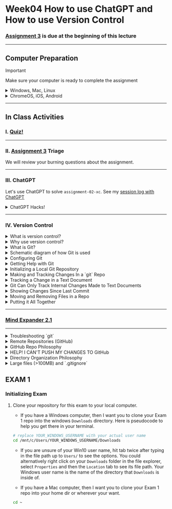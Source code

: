 # Week04 How to use ChatGPT  and   How to use Version Control

### [Assignment 3](../assignments/assignment_3.md) is due at the beginning of this lecture

___

## Computer Preparation

> [!IMPORTANT]
> Make sure your computer is ready to complete the assignment

<details><summary>Windows, Mac, Linux</summary>
<p>

- [ ] Step 0. Open Terminal

  > Search for the terminal app and open it.  For Windows, make sure you are using Ubuntu.

  > You should have already prepared your computer during Lecture 0.  If you did not then:  

  > * Complete the tasks listed in the [How to Set Up Your Computer for Computational Biology](https://github.com/tamucc-comp-bio/how_to/blob/main/howto_setup_computer.md), up to, but not including R and RStudio.
  >    * If you are having difficulty installing ubuntu, use Launch if your account is activated.

- [ ] Step 1. Update Your apps

  > It's always a good idea to keep your apps in your terminal up to date. 
  
  > For Ubuntu (Linux), enter the following commands to load the newest versions of your apps

  ```bash
  sudo apt update
  sudo apt upgrade
  ```

  > For Mac (Homebrew), enter the following commands to load the newest versions of your apps

  ```bash
  brew update
  brew upgrade
  ```

- [ ] Step 2. Confirm you have cloned the CSB (Computing Skills For Biologists) Repo into your home dir

    > In your terminal, enter the following commands:

    ```bash
    # make sure you're in your home dir
    cd ~
    
    # list the directories and files in the CSB dir to confirm it's in your home dir
    ls CSB
    ```

    > You should see the following output because we cloned the CSB Repo to your home dir in [Lecture 0](https://github.com/tamucc-comp-bio/classroom_repo_2024/blob/master/lectures/lecture00.md).  

    ```bash
    LICENSE  README.md  data_wrangling  git  good_code  latex  python  r  regex  scientific  sql  unix
    ```

    > If you see the output above, you're done! Goto the next section.

- [ ] Step 3. If you didn't have the CSB Repo, clone it now

  > If you **do not** see the output above, then clone the CSB repo by entering the following commands:

    ```bash
        git clone https://github.com/CSB-book/CSB.git
    ``` 

  > You should see the following output:

    ```bash
    Cloning into 'CSB'...
    remote: Enumerating objects: 1005, done.
    remote: Total 1005 (delta 0), reused 0 (delta 0), pack-reused 1005 (from 1)
    Receiving objects: 100% (1005/1005), 26.68 MiB | 7.74 MiB/s, done.
    Resolving deltas: 100% (389/389), done.
    ```

  > Goto Step 2 above.

<hr style="height: 0.1px; border: none; background-color: black;">

</p>
</details>

<details><summary>ChromeOS, iOS, Android</summary>
<p>

 - [ ] Step 0. [Log Into Launch HPC](https://portal-launch.hprc.tamu.edu/)

    > Use the following [link](https://portal-launch.hprc.tamu.edu/) to log in 

    > You should have already created your account during Lecture 0.  If you did not then:  
    > * Complete the tasks listed in the [Accessing Launch Instructions](https://hprc.tamu.edu/kb/User-Guides/Launch/Access/#no-ssh-login)

 - [ ] Step 1. Open Terminal

    > Select `launch Shell Access`

 - [ ] Step 2. Confirm you have cloned the CSB (Computing Skills For Biologists) Repo into your home dir

  > In your terminal, enter the following commands:

    ```bash
    # make sure you're in your home dir
    cd ~

    # list the directories and files in the CSB dir to confirm it's in your home dir
    ls CSB
    ```

  > You should see the following output because we cloned the CSB Repo to your home dir in [Lecture 0](https://github.com/tamucc-comp-bio/classroom_repo_2024/blob/master/lectures/lecture00.md).  

    ```bash
    LICENSE  README.md  data_wrangling  git  good_code  latex  python  r  regex  scientific  sql  unix
    ```

  > If you see the output above, you're done! Goto the next section.

- [ ] Step 3. If you didn't have the CSB Repo, clone it now

  > If you **do not** see the output above, then clone the CSB repo by entering the following commands:

    ```bash
        git clone https://github.com/CSB-book/CSB.git
    ``` 

  > You should see the following output:

    ```bash
    Cloning into 'CSB'...
    remote: Enumerating objects: 1005, done.
    remote: Total 1005 (delta 0), reused 0 (delta 0), pack-reused 1005 (from 1)
    Receiving objects: 100% (1005/1005), 26.68 MiB | 7.74 MiB/s, done.
    Resolving deltas: 100% (389/389), done.
    ```

  > Goto Step 2 above.

 </p>
</details>


___

## In Class Activities

### I. [Quiz!](https://forms.office.com/Pages/ResponsePage.aspx?id=8frLNKZngUepylFOslULZlFZdbyVx8RLiPt1GobhHnlUNU1IUUg4Nzc1SU9KQVNRTVc0TU0xMFI1Sy4u)

---

### II. [Assignment 3](../assignments/assignment_3.md) Triage

We will review your burning questions about the assignment.

---

### III. ChatGPT

Let's use ChatGPT to solve `assignment-02-xc`.  See my [session log with ChatGPT](https://chat.openai.com/share/b6a5adb2-bd6b-4fd6-ab49-d585b2d0bb12)
<details><summary>ChatGPT Hacks!</summary>
<p>

Here are some &#x1F4A1; tips to help you get the most out of working with ChatGPT to successfully complete computational tasks:

0. **Start Each Problem with a New Conversation**  
   Guide ChatGPT by clearly explaining what you want, rather than expecting it to know everything. If something doesn't work, give feedback and iterate.

1. **Treat ChatGPT as an Assistant, Not an Authority**  
   Guide ChatGPT by clearly explaining what you want, rather than expecting it to know everything. If something doesn't work, give feedback and iterate.

2. **Provide Context Clearly**  
   Describe your environment (e.g., bash, R, Python) and tools you're using. This helps ChatGPT give relevant answers.

3. **Share File Structures and Data Layout**  
   Show the directory structure and contents of key files. ChatGPT can give more targeted help when it understands the layout of your project.

4. **Explicit File, Directory, and Column Naming**  
   Name files, directories, and columns in a way that a human could interpret without guidance. It makes it easier for ChatGPT (and humans!) to follow your work.

5. **Give Incremental Information**  
   When asking for help with scripts or code, start with small parts, share outputs, and iterate. This helps avoid errors and keeps solutions accurate.

6. **Ask for Clarifications and Explanations**  
   Don't hesitate to ask why certain steps are taken, or for explanations of code or concepts. Use this opportunity to learn, not just solve problems.

7. **Test Assumptions**  
   When creating scripts or analyzing data, verify that ChatGPT's suggestions work with your specific data by testing them. Provide examples of your data or run the commands yourself.

8. **Be Explicit About Errors and Results**  
   If a suggestion doesn’t work, provide the exact terminal code and associated error message or describe what went wrong. ChatGPT can provide a better solution if it understands what didn’t work.

9. **Use ChatGPT for Planning**  
   When tackling large tasks, ask ChatGPT to help you plan steps before diving into code. You can also have it review your process.

10. **Request [Unit Tests](https://en.wikipedia.org/wiki/Unit_testing) and [Edge Case Testing](https://en.wikipedia.org/wiki/Edge_case)**  
    Ask ChatGPT to create unit tests or edge case scenarios to ensure the robustness of scripts.

11. **Provide Problem Instructions in Detail**  
    When seeking help on exercises or tasks, provide as much detail as possible. This ensures ChatGPT understands what the end goal is.

12. **Iterate on Responses**  
    Don’t expect the first response to always be perfect—it's common to go through a few iterations before reaching the best solution.

13. **Don't Go Through Too Many Iterations**
    If you go through several cycles of ChatGPT getting it wrong, start a new conversation and change your approach. I've found that ChatGPT can get stuck and changing the prompts can provide different results. 

14. **Include Relevant Logs and Outputs**  
    When debugging or troubleshooting, share logs, errors, or partial outputs with ChatGPT. This makes it easier to pinpoint issues.

By following these tips, you'll be able to use ChatGPT more effectively, developing both your technical and problem-solving skills!

15. **Use Examples to Clarify**  
    When asking for help with coding or data manipulation, providing a small, clear example dataset or code snippet can help ChatGPT give more accurate responses.

16. **Ask for Alternative Solutions**  
    There are often multiple ways to solve a problem. Ask ChatGPT for alternative solutions to compare performance, readability, or simplicity.

17. **Use ChatGPT to Help Document Code**  
    After writing code, ask ChatGPT to help generate comments or documentation for your scripts. This can improve the clarity of your code for both yourself and others.

18. **Understand the Limitations of ChatGPT**  
    ChatGPT doesn't have live access to the internet and is trained on data up until a certain point. It may not have the latest updates on libraries or tools. Always verify responses, especially for new or cutting-edge technologies.

19. **Be Specific with Formatting Requests**  
    When requesting code, markdown, or other formatting (e.g., tables, lists), be explicit about how you'd like ChatGPT to present the information.

20. **Break Complex Problems into Smaller Pieces**  
    For more complicated problems or multi-step workflows, break the task down and ask ChatGPT to help with individual parts. This ensures better focus and less chance of overwhelming the model (or yourself).

21. **Ask for Error Handling**  
    When writing scripts or code, request that ChatGPT includes error handling or edge case considerations to make your code more robust.

22. **Use ChatGPT to Learn New Skills**  
    Beyond problem-solving, ChatGPT can also be used as a tutor. Ask it to explain key concepts, walk you through examples, or provide suggestions for further learning on specific topics.

23. **Cross-check with External Resources**  
    While ChatGPT can give helpful guidance, it's important to cross-check its responses with external documentation, especially when working in critical or unfamiliar areas.

</p>
</details>

---

### IV. Version Control

<details><summary>What is version control?</summary>
<p>

* A tool to record changes to your files and directory structure
  * additions, deletions, changes, etc

---

</p>
</details>

<details><summary>Why use version control?</summary>



* Organize project, especially with multiple people
  * e.g., student, advisor, committee members, collaborators
  * efficient
* Recover old versions of work (undo)
* No need for 10 versions of each of your files

---
</p>
</details>

<details><summary>What is Git?</summary>
<p>

`git` is a version control tool and [`GitHub`](https://github.com) is a website that uses `git`.  `git` is popular, free, open source, and [`GitHub`](https://github.com) is a paid service that is free for educational use.  Fun fact, the [person who made linux os](https://en.wikipedia.org/wiki/Linus_Torvalds) created `git` to version control his and others work on linux.  Thus, `git` is in the "DNA" of linux.

![alt text](Week04_files/gitlogo.jpg)
![alt text](Week04_files/githublogo.jpg)

---
</p>
</details>

<details><summary>Schematic diagram of how Git is used</summary>
<p>

Git is *distributed* and a full copy of the history of changes resides on every instance of the *repository*

![alt text](https://github.com/tamucc-comp-bio/fall_2019/blob/master/lectures/Week04_files/distributedvcs.png)

![alt text](https://miro.medium.com/v2/resize:fit:1386/format:webp/1*pEduJdPky05DeojVGVtPpQ.jpeg)

---
</p>
</details>

<details><summary>Configuring Git</summary>
<p>

Viewing your current `git` settings:

```bash
$ git config --list

user.name=Chris Bird
user.email=cbird808@gmail.com
core.repositoryformatversion=0
core.filemode=true
core.bare=false
core.logallrefupdates=true
```

Updating your user.name, email, etc...

```bash
$ git config --global user.name "Chris Bird"
$ git config --global user.email cbird808@gmail.com
$ git config --global color.ui true
```

---
</p>
</details>

<details><summary>Getting Help with Git</summary>
<p>

[ChatGPT](https://chatgpt.com/)

[Google Gemini](https://gemini.google.com/)

[duckduckgo search](https://duckduckgo.com/)

```bash
$ git help
$ man git
```

---
</p>
</details>

<details><summary>Initializing a Local Git Repository</summary>



1. Initializing a repository only needs to be done once.  Any directory (dir) can become a `git` repository (repo). `git` cannot version control if you do not make a dir a repo.  Let us make the `~/CSB/git/sandbox/originspecies` directory a `git` repository:

    ```bash
    # TAMUCC COMP BIO ONLY, Run this line
    $ cd ~/CSB/git/sandbox
    
    # WORKSHOPS ONLY, Run this line
    $ cd sandbox
    
    $ mkdir originspecies
    $ cd originspecies
    $ git init

      Initialized empty git repository in /home/cbird/CSB/git/sandbox/originspecies/.git/
    ```

2. Checking the status of a repo:

    ```bash
    $ git status

    On branch master

    Initial commit

    nothing to commit (create/copy files and use "git add" to track)
    ```

---
</p>
</details>

<details><summary>Making and Tracking Changes In a `git` Repo</summary>



1. Create a file called `origin.txt` in your repo as follows:

    ```bash
    $ echo "An Abstract of an Essay on the Origin of Species and Varieties Through Natural Selection" > origin.txt
    ```

2. View file contents:

    ```bash
    $ cat origin.txt

    An Abstract of an Essay on the Origin of Species and Varieties Through Natural Selection
    ```

    So far, `git` has not tracked anything we did.  We need to tell it to record the changes. `git` will only track the files you tell it to track.

3. Set `origin.txt` for `git` tracking then check the repo status:

    ```bash
    $ git add origin.txt
    $ git status

    On branch master

    No commits yet

    Changes to be committed:
      (use "git rm --cached <file>..." to unstage)

            new file:   origin.txt
    ```

    We have yet to actually save a snapshot of our updates.  You should `git commit` your changes at the end of every session, when you have a working script, or when you can succinctly describe the changes you made.

4. Creating a snapshot of the project:

    ```bash
    $ git commit -m "started the book"

    [master (root-commit) a90fea2] started the book
     1 file changed, 1 insertion(+)
     create mode 100644 origin.txt
    ```

    The `-m` option stands for "message".  The message is there to help you know how this version is different than the previous one should you need to recover an older version in the future.  The message should be short but sufficiently descriptive.

5. Show the repo history:

    ```bash
    $ git log

    commit a90fea2df1a59e635fba3c09a0cc0f1dfe78b2d9   #this number is the fingerprint of the commit
    Author: Chris Bird <cbird808@gmail.com>
    Date:   Fri Sep 27 08:24:34 2019 -0500

        started the book
    ```

---
</p>
</details>

<details><summary>Tracking a Change in a Text Document</summary>
<p>


1. Let us change the text in our tracked document

    ```bash
    $ echo "On the Origin of Species, by Means of Natural Selection, or the Preservation of Favoured Races in the Struggle for Life" > origin.txt
    $ git status

    On branch master
    Changes not staged for commit:
      (use "git add <file>..." to update what will be committed)
      (use "git checkout -- <file>..." to discard changes in working directory)

            modified:   origin.txt

    no changes added to commit (use "git add" and/or "git commit -a")
    ```

2. Both add and commit need to be executed to update the repo

    ```bash
    $ git add .
    $ git commit -m "Changed the title as suggested by Murray"

    [master 5b762fe] Changed the title as suggested by Murray
     1 file changed, 1 insertion(+), 1 deletion(-)
    ```

3. View the log history again after the commit

```bash
$ git log

commit 5b762fec87bd70db9bdd0d54620b8e4728927a36
Author: Chris Bird <cbird808@gmail.com>
Date:   Fri Sep 27 08:36:22 2019 -0500

Changed the title as suggested by Murray

commit a90fea2df1a59e635fba3c09a0cc0f1dfe78b2d9
Author: Chris Bird <cbird808@gmail.com>
Date:   Fri Sep 27 08:24:34 2019 -0500

started the book
```

    Notice that both commits are logged and each has the "fingerprint" id.

That is the majority of the commands you will use in git: `git add`,  `git commit`

---
</p>
</details>

<details><summary>Git Can Only Track Internal Changes Made to Text Documents</summary>
<p>

It is important to note that `git` is made to track human-readable text files.  A human-readable text file will be readable by your text editor. Files that are binary (`docx`, etc) cannot be tracked by `git` in the same way that text files can.

1. Everybody use your text editor (notepad++ or bbedit) and try to open a MS Word doc

---
</p>
</details>

<details><summary>Showing Changes Since Last Commit</summary>
<p>

  We will use the `sed` command to find the ends of lines (represented by `$` in regex) and replace them with a period (represented by `\.` in regex).  The `-i` argument tells `sed` to change the input file rather than outputting a text stream.

  Then use the `git` argument `diff` to show all changes *since the last commit*.  


```bash
$ sed -i 's/$/\./' origin.txt
$ git diff

# now change it back by removing periods at the ends of lines
$ sed -i 's/\.$//' origin.txt
```

  If you do not see any differences, then you did not change the repo by adding a file or changing the text in `origin.txt`

  Note that the previous version is marked with an `a/` and the newer version is labeled `b`/.  The addition and subtraction of files are marked with `+` and `-`

---
</p>
</details>

<details><summary>Moving and Removing Files in a Repo</summary>
<p>

you need to tell `git` when you remove or move version controlled files

```bash
$ git mv origin.txt origins.txt
$ git rm *.txt

# note that you can skip git add and go straight to commit after this
$ git commit -m "deleted text files"
$ git log
```

  ---
</p>
</details>

<details><summary>Putting it All Together</summary>
<p>

Let us review what we have learned by making a new project in your sandbox and initializing the repo

  ```bash
  $ cd ~/CSB/git/sandbox
  $ rm originspcies
  $ mkdir newproject
  $ cd newproject
  $ git init
  $ git status
  # make changes to repo, then track changes by:
  $ git add --all
  $ git commit -m "my descriptive message"
  ```

---
</p>
</details>

---

### [Mind Expander 2.1](https://forms.office.com/Pages/ResponsePage.aspx?id=8frLNKZngUepylFOslULZlFZdbyVx8RLiPt1GobhHnlUMVJSRE4zRVpFOElBVTUzMTVVNFZBNkRGVy4u)

---

<details><summary> Troubleshooting `git`</summary>
<p>

Git can get confused if you are not dilligent in your pattern of adding and comitting changes and it will be neccessary to troublshoot conflicts.

1. Amending an Incomplete Commit

  Incomplete commits can occur when files are not removed within git, changes are made but not added, etc..  The solution is to rectify these conflicts.

    ```bash
    # make file
    $ touch barnacles.txt

    # mistakenly commit changes without adding
    $ git commit -m "added barnacles.txt"

    On branch master
    Untracked files:
            barnacles.txt

    nothing added to commit but untracked files present

    # fix by adding then committing
    $ git add barnacles.txt
    $ git commit -m "added barnacles.txt"
    ```

2. Unstaging Files

  You may have added files to the snapshot staging area by mistake.  To unstage them:
  (do not type this in, it is an example)

    ```bash
    #do not type this into your terminal
    $ git reset HEAD filetounstage.txt
    ```

---
</p>
</details>

<details><summary>Remote Repositories (GitHub)</summary>
<p>

1. Cloning a repository:
  ```bash
  git clone ADD_YOUR_HOMEWORK_REPO_LINK_HERE
  ```

2. Move into your repository, change it, add and commit the changes

3. Push changes from local repository back to central repository on GitHub

    ```bash
    git push
    ```

![alt text](https://github.com/tamucc-comp-bio/fall_2019/blob/master/lectures/Week04_files/git_common_commands.png)

---
</p>
</details>


<details><summary>GitHub Repo Philosophy</summary>
<p>

* You should be conducting your work in your repo, not somewhere else.
  * If you are doing some things for the project on the supercomputer (or a remote server) you should clone your repo there and run the scripts in/from it.

* Do not change the same document in your repo in different locations at the same time
	* for example, don't edit the readme on GitHub and on your laptop without syncing the changes between them

* Every time you pull up to a computer to work on your repo, `pull` the latest version:

	```
	cd path/to/your/repo
	git pull
	```

* As you make progress during a single session, `add` and `commit` your changes.

* Every time you walk away from a computer after working on your repo,`push` your changes


---
</p>
</details>
  
<details><summary>HELP! I CAN'T PUSH MY CHANGES TO GitHub</summary>
<p>

 
When you don't follow my GitHub usage philosophy, your repo will not sync with github, and you'll see errors

&#x1F4A1; TIP! _To solve, "burn it down" and start over.  Make a new repo, and copy the contents of your old repo to the new one._

* Rename the repo on your computer to ORIGINALNAME_old
* Clone a fresh copy of the repo from GitHub into the parent directory of your old repo
* Copy the newest files and dirs from your old repo into the new repo you just cloned
* add, commit, and push the changes to GitHub


---
</p>
</details>

<details><summary>Directory Organization Philosophy</summary>
<p>

* Every directory should have a descriptive name

* Every directory should contain a descriptive `README.md`
	* this file is automatically displayed when navigating directories on GitHub.
	* yes, part of the intention here is to discourage you from making too many dirs.  Ask yourself, is this new dir I'm thinking of worth writing a `README.md` for?  The answer is usually no.

* Fewer directories is more (better)

* No "rabbit holes".  
	* A "rabbit hole" is a dir in a dir in a dir in a dir in a...
	* Try to minimize nested directories

  ---
  </p>
  </details>

<details><summary>Large files (>100MB) and `.gitignore`</summary>
<p>

If you are working with large files, GitHub will not accept them and it will cause problems with git. You should add large files to the `.gitignore` file.

The `.gitignore` file in the top level of your repo that is a list of files and dirs (wildcards work too) that should not be tracked by `git`. The file is invisible (all files and dirs that start with a `.` are invisible).  To list invisible files, `ls -a`.

This is an example `.gitignore` that includes files created when working with R and RStudio that should not be tracked:

    ```
    # History files
    .Rhistory
    .Rapp.history

    # Session Data files
    .RData
    .RDataTmp

    # User-specific files
    .Ruserdata

    # Example code in package build process
    *-Ex.R

    # Output files from R CMD build
    /*.tar.gz

    # Output files from R CMD check
    /*.Rcheck/

    # RStudio files
    .Rproj.user/

    # produced vignettes
    vignettes/*.html
    vignettes/*.pdf

    # OAuth2 token, see https://github.com/hadley/httr/releases/tag/v0.3
    .httr-oauth

    # knitr and R markdown default cache directories
    *_cache/
    /cache/

    # Temporary files created by R markdown
    *.utf8.md
    *.knit.md

    # R Environment Variables
    .Renviron

    # pkgdown site
    docs/

    # translation temp files
    po/*~

    # RStudio Connect folder
    rsconnect/
    ```

---
</p>
</details>


## EXAM 1  

### Initializing Exam

1. Clone your repository for this exam to your local computer.

	* If you have a Windows computer, then I want you to clone your Exam 1 repo into the windows `Downloads` directory. Here is pseudocode to help you get there in your terminal.

	```bash
	# replace YOUR_WINDOWS_USERNAME with your actual user name
	cd /mnt/c/Users/YOUR_WINDOWS_USERNAME/Downloads
	```

	* If you are unsure of your Win10 user name, hit tab twice after typing in the file path up to `Users/` to see the options.  You could alternatively right click on your `Downloads` folder in the file explorer, select `Properties` and then the `Location` tab to see its file path.  Your Windows user name is the name of the directory that `Downloads` is inside of.

	* If you have a Mac computer, then I want you to clone your Exam 1 repo into your home dir or wherever your want.

	```bash
	cd ~
	```
